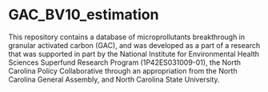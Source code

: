 # GAC_BV10_estimation
This repository contains a database of microprollutants breakthrough in granular activated carbon (GAC), and was developed as a part of a research that was supported in part by the National Institute for Environmental Health Sciences Superfund Research Program (1P42ES031009-01), the North Carolina Policy Collaborative through an appropriation from the North Carolina General Assembly, and North Carolina State University.
